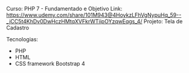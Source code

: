 Curso: PHP 7 - Fundamentado e Objetivo
Link: https://www.udemy.com/share/101M943@4HoykzLFhVgNypuHq_59--_jCC5t4KhDv0DwHczHMtqXVFkrWTiipOYzqwEqgs_4/
Projeto: Tela de Cadastro

Tecnologias:
- PHP
- HTML
- CSS framework Bootstrap 4